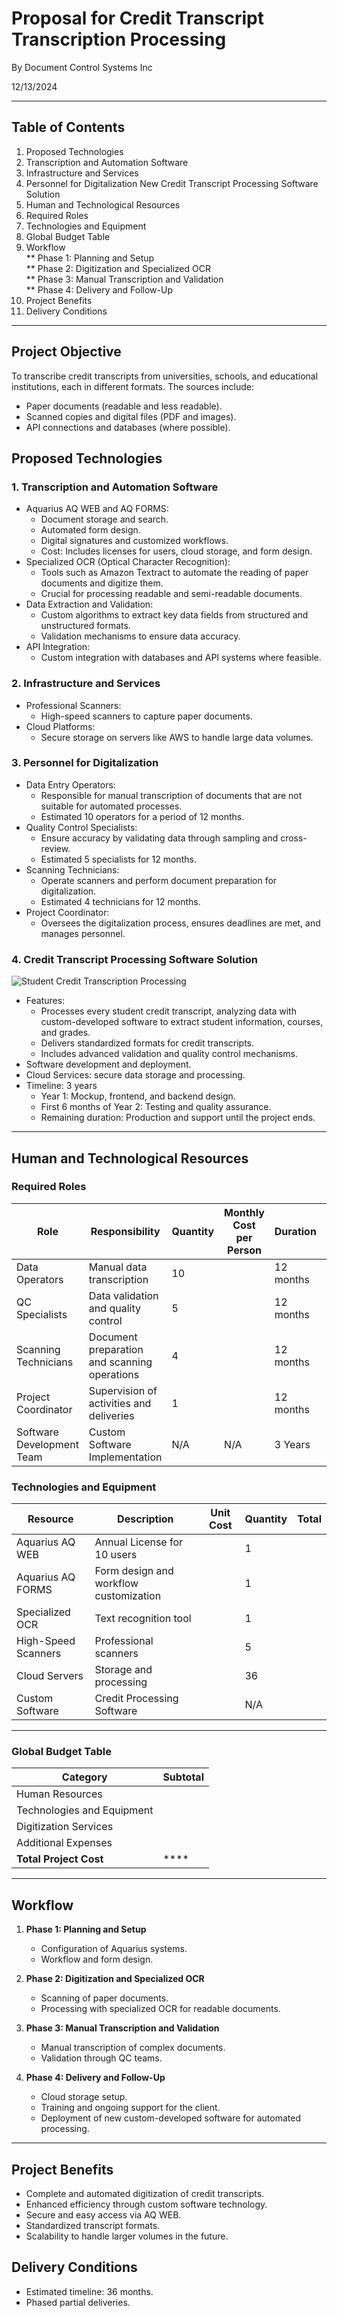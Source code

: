 # **Proposal for Credit Transcript Transcription Processing**

By Document Control Systems Inc

12/13/2024

---

## **Table of Contents**

1. Proposed Technologies
2. Transcription and Automation Software  
3. Infrastructure and Services  
4. Personnel for Digitalization   New Credit Transcript Processing Software Solution 
5. Human and Technological Resources  
6. Required Roles  
7. Technologies and Equipment  
8. Global Budget Table  
9. Workflow  
** Phase 1: Planning and Setup  
** Phase 2: Digitization and Specialized OCR  
** Phase 3: Manual Transcription and Validation  
** Phase 4: Delivery and Follow-Up  
10. Project Benefits  
11. Delivery Conditions

---

## **Project Objective**

To transcribe credit transcripts from universities, schools, and educational institutions, each in different formats. The sources include:

- Paper documents (readable and less readable).
- Scanned copies and digital files (PDF and images).
- API connections and databases (where possible).

## Proposed Technologies

### 1. Transcription and Automation Software
   - Aquarius AQ WEB and AQ FORMS:
     - Document storage and search.
     - Automated form design.
     - Digital signatures and customized workflows.
     - Cost: Includes licenses for users, cloud storage, and form design.
   - Specialized OCR (Optical Character Recognition):
     - Tools such as Amazon Textract to automate the reading of paper documents and digitize them.
     - Crucial for processing readable and semi-readable documents.
   - Data Extraction and Validation:
     - Custom algorithms to extract key data fields from structured and unstructured formats.
     - Validation mechanisms to ensure data accuracy.
   - API Integration:
     - Custom integration with databases and API systems where feasible.

### 2. Infrastructure and Services
   - Professional Scanners:
     - High-speed scanners to capture paper documents.
   - Cloud Platforms:
     - Secure storage on servers like AWS to handle large data volumes.

### 3. Personnel for Digitalization
   - Data Entry Operators:
     - Responsible for manual transcription of documents that are not suitable for automated processes.
     - Estimated 10 operators for a period of 12 months.
   - Quality Control Specialists:
     - Ensure accuracy by validating data through sampling and cross-review.
     - Estimated 5 specialists for 12 months.
   - Scanning Technicians:
     - Operate scanners and perform document preparation for digitalization.
     - Estimated 4 technicians for 12 months.
   - Project Coordinator:
     - Oversees the digitalization process, ensures deadlines are met, and manages personnel.

### 4. Credit Transcript Processing Software Solution

![Student Credit Transcription Processing](https://github.com/user-attachments/assets/03521128-d4ec-4e17-8fba-5c29c1c26c46)

   - Features:
     - Processes every student credit transcript, analyzing data with custom-developed software to extract student information, courses, and grades.
     - Delivers standardized formats for credit transcripts.
     - Includes advanced validation and quality control mechanisms.
   - Software development and deployment.
   - Cloud Services: secure data storage and processing.
   - Timeline: 3 years
     - Year 1: Mockup, frontend, and backend design.
     - First 6 months of Year 2: Testing and quality assurance.
     - Remaining duration: Production and support until the project ends.

---

## Human and Technological Resources

### Required Roles

| Role               | Responsibility                      | Quantity | Monthly Cost per Person | Duration     | Total        |
|--------------------|--------------------------------------|----------|-------------------------|--------------|--------------|
| Data Operators     | Manual data transcription           | 10       |                   | 12 months    |      |
| QC Specialists     | Data validation and quality control | 5        |                   | 12 months    |      |
| Scanning Technicians | Document preparation and scanning operations | 4 |  | 12 months |  |
| Project Coordinator | Supervision of activities and deliveries | 1 |  | 12 months |  |
| Software Development Team | Custom Software Implementation | N/A | N/A | 3 Years |  |

### Technologies and Equipment

| Resource               | Description                     | Unit Cost | Quantity | Total       |
|------------------------|---------------------------------|-----------|----------|-------------|
| Aquarius AQ WEB        | Annual License for 10 users    |     | 1        |       |
| Aquarius AQ FORMS      | Form design and workflow customization |  | 1 |  |
| Specialized OCR        | Text recognition tool          |    | 1        |     |
| High-Speed Scanners    | Professional scanners          |    | 5        |      |
| Cloud Servers          | Storage and processing         | | 36       |      |
| Custom Software        | Credit Processing Software     |   | N/A      |     |

---

### Global Budget Table

| Category             | Subtotal         |
|----------------------|------------------|
| Human Resources      |         |
| Technologies and Equipment |  |
| Digitization Services |          |
| Additional Expenses  |        |
| **Total Project Cost** | **** |

---

## Workflow

1. **Phase 1: Planning and Setup**
   - Configuration of Aquarius systems.
   - Workflow and form design.

2. **Phase 2: Digitization and Specialized OCR**
   - Scanning of paper documents.
   - Processing with specialized OCR for readable documents.

3. **Phase 3: Manual Transcription and Validation**
   - Manual transcription of complex documents.
   - Validation through QC teams.

4. **Phase 4: Delivery and Follow-Up**
   - Cloud storage setup.
   - Training and ongoing support for the client.
   - Deployment of new custom-developed software for automated processing.

---

## **Project Benefits**

- Complete and automated digitization of credit transcripts.
- Enhanced efficiency through custom software technology.
- Secure and easy access via AQ WEB.
- Standardized transcript formats.
- Scalability to handle larger volumes in the future.

## **Delivery Conditions**

- Estimated timeline: 36 months.
- Phased partial deliveries.


